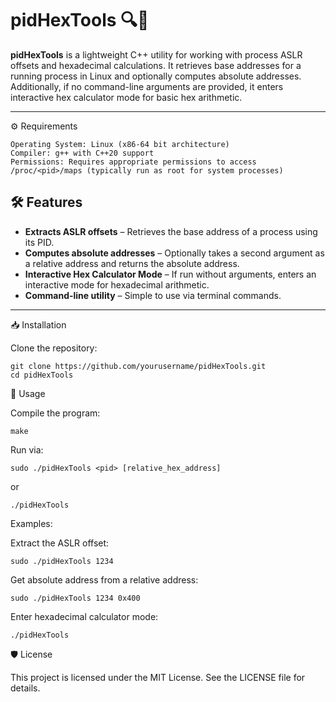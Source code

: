 # pidHexTools 🔍🔢

**pidHexTools** is a lightweight C++ utility for working with process ASLR offsets and hexadecimal calculations. It retrieves base addresses for a running process in Linux and optionally computes absolute addresses. Additionally, if no command-line arguments are provided, it enters interactive hex calculator mode for basic hex arithmetic.

---

⚙️ Requirements

    Operating System: Linux (x86-64 bit architecture)
    Compiler: g++ with C++20 support
    Permissions: Requires appropriate permissions to access /proc/<pid>/maps (typically run as root for system processes)


## 🛠 Features
- **Extracts ASLR offsets** – Retrieves the base address of a process using its PID.
- **Computes absolute addresses** – Optionally takes a second argument as a relative address and returns the absolute address.
- **Interactive Hex Calculator Mode** – If run without arguments, enters an interactive mode for hexadecimal arithmetic.
- **Command-line utility** – Simple to use via terminal commands.

---

📥 Installation

Clone the repository:

    git clone https://github.com/yourusername/pidHexTools.git
    cd pidHexTools

🚀 Usage

Compile the program:

    make

Run via:

    sudo ./pidHexTools <pid> [relative_hex_address]
or

    ./pidHexTools

Examples:

Extract the ASLR offset:

    sudo ./pidHexTools 1234

Get absolute address from a relative address:

    sudo ./pidHexTools 1234 0x400

Enter hexadecimal calculator mode:

    ./pidHexTools

🛡 License

This project is licensed under the MIT License. See the LICENSE file for details.
